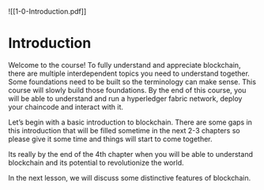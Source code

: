 ![[1-0-Introduction.pdf]]

# Introduction

Welcome to the course! To fully understand and appreciate blockchain, there are multiple interdependent topics you need to understand together. Some foundations need to be built so the terminology can make sense. This course will slowly build those foundations. By the end of this course, you will be able to understand and run a hyperledger fabric network, deploy your chaincode and interact with it.

Let’s begin with a basic introduction to blockchain. There are some gaps in this introduction that will be filled sometime in the next 2-3 chapters so please give it some time and things will start to come together.

Its really by the end of the 4th chapter when you will be able to understand blockchain and its potential to revolutionize the world.

In the next lesson, we will discuss some distinctive features of blockchain.